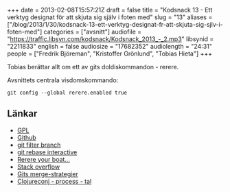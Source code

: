 +++
date = 2013-02-08T15:57:21Z
draft = false
title = "Kodsnack 13 - Ett verktyg designat för att skjuta sig själv i foten med"
slug = "13"
aliases = ["/blog/2013/1/30/kodsnack-13-ett-verktyg-designat-fr-att-skjuta-sig-sjlv-i-foten-med"]
categories = ["avsnitt"]
audiofile = "https://traffic.libsyn.com/kodsnack/Kodsnack_2013_-_2.mp3"
libsynid = "2211833"
english = false
audiosize = "17682352"
audiolength = "24:31"
people = ["Fredrik Björeman", "Kristoffer Grönlund", "Tobias Hieta"]
+++

Tobias berättar allt om ett av gits doldiskommandon - rerere.

Avsnittets centrala visdomskommando:

    git config --global rerere.enabled true

## Länkar

- [GPL](https://www.gnu.org/licenses/gpl.html)
- [Github](https://github.com)
- [git filter branch](http://git-scm.com/docs/git-filter-branch)
- [git rebase interactive](http://git-scm.com/docs/git-rebase)
- [Rerere your boat…](http://git-scm.com/docs/git-rebase)
- [Stack overflow](http://stackoverflow.com)
- [Gits merge-strategier](http://git-scm.com/book/en/Git-Tools-Subtree-Merging)
- [Clojureconj - process - tal](http://www.youtube.com/watch?v=l_tULSeO9yg)
